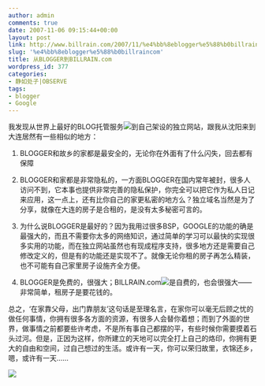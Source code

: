 ```yaml
---
author: admin
comments: true
date: 2007-11-06 09:15:44+00:00
layout: post
link: http://www.billrain.com/2007/11/%e4%bb%8eblogger%e5%88%b0billraincom/
slug: '%e4%bb%8eblogger%e5%88%b0billraincom'
title: 从BLOGGER到BILLRAIN.com
wordpress_id: 377
categories:
- 静如处子|OBSERVE
tags:
- blogger
- Google
---
```


我发现从世界上最好的BLOG托管服务[![](http://www.billrain.com/wp-content/uploads/2007/11/blogger-simple-blue.gif)](http://www.blogger.com/)到自己架设的独立网站，跟我从沈阳来到大连居然有一些相似的地方：



	
  1. BLOGGER和故乡的家都是最安全的，无论你在外面有了什么闪失，回去都有保障

	
  2. BLOGGER和家都是非常隐私的，一方面BLOGGER在国内常年被封，很多人访问不到，它本事也提供非常完善的隐私保护，你完全可以把它作为私人日记来应用，这一点上，还有比你自己的家更私密的地方么？独立域名当然是为了分享，就像在大连的房子是合租的，是没有太多秘密可言的。

	
  3. 为什么说BLOGGER是最好的？因为我用过很多BSP，GOOGLE的功能的确是最强大的，而且不需要你太多的网络知识，通过简单的学习可以最快的实现很多实用的功能，而在独立网站虽然也有现成程序支持，很多地方还是需要自己修改定义的，但是有的功能还是实现不了。就像无论你租的房子再怎么精装，也不可能有自己家里房子设施齐全方便。

	
  4. BLOGGER是免费的，很强大；BILLRAIN.com[![](http://www.billrain.com/wp-content/uploads/2007/11/billraincom.gif)](http://www.billrain.com/wp-content/uploads/2007/11/billraincom.gif)是自费的，也会很强大——非常简单，租房子是要花钱的。


总之，‘在家靠父母，出门靠朋友’这句话是至理名言，在家你可以毫无后顾之忧的做任何事情，你拥有很多各方面的资源，有很多人会替你着想；而到了外面的世界，做事情之前都要些许考虑，不是所有事自己都摆的平，有些时候你需要摸着石头过河。但是，正因为这样，你所建立的天地可以完全打上自己的烙印，你拥有更大的自由和空间，过自己想过的生活。或许有一天，你可以荣归故里，衣锦还乡，嗯，或许有一天……

[](http://www.billrain.com/wp-content/uploads/2007/11/20060723205103560.gif)


[![](http://www.billrain.com/wp-content/uploads/2007/11/20060723205103560.gif)](http://www.billrain.com/wp-content/uploads/2007/11/20060723205103560.gif)
